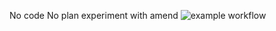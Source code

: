 No code No plan
experiment with amend
![example workflow](https://github.com/github/docs/actions/workflows/main.yml/badge.svg)
